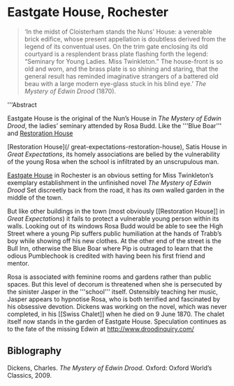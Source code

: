 # Eastgate House, Rochester

>‘In the midst of Cloisterham stands the Nuns' House: a venerable brick edifice, whose present appellation is doubtless derived from the legend of its conventual uses. On the trim gate enclosing its old courtyard is a resplendent brass plate flashing forth the legend: “Seminary for Young Ladies. Miss Twinkleton.” The house-front is so old and worn, and the brass plate is so shining and staring, that the general result has reminded imaginative strangers of a battered old beau with a large modern eye-glass stuck in his blind eye.’ _The Mystery of Edwin Drood_ (1870). 


'''Abstract

Eastgate House is the original of the Nun’s House in _The Mystery of Edwin Drood_, the ladies’ seminary attended by Rosa Budd. Like the '''Blue Boar''' and [Restoration House](/great-expectations-restoration-house)

[Restoration House](/ great-expectations-restoration-house), Satis House in _Great Expectations_, its homely associations are belied by the vulnerability of the young Rosa when the school is infiltrated by an unscrupulous man.


[Eastgate House](https://www.visitmedway.org/attractions/eastgate-house-1805/) in Rochester  is an obvious setting for Miss Twinkleton’s exemplary establishment in the unfinished novel _The Mystery of Edwin Drood_ Set discreetly back from the road, it has its own walled garden in the middle of the town.

But like other buildings in the town (most obviously [[Restoration House]] in _Great Expectations_) it fails to protect a vulnerable young person within its walls. Looking out of its windows Rosa Budd would be able to see the High Street where a young Pip suffers public humiliation at the hands of Trabb’s boy while showing off his new clothes. At the other end of the street is the Bull Inn, otherwise the Blue Boar where Pip is outraged to learn that the odious Pumblechook is credited with having been his first friend and mentor. 

Rosa is associated with feminine rooms and gardens rather than public spaces. But this level of decorum is threatened when she is persecuted by the sinister Jasper in the '''school''' itself. Ostensibly teaching her music, Jasper appears to hypnotise Rosa, who is both terrified and fascinated by his obsessive devotion. Dickens was working on the novel, which was never completed, in his [[Swiss Chalet]] when he died on 9 June 1870. The chalet itself now stands in the garden of Eastgate House. Speculation continues as to the fate of the missing Edwin at http://www.droodinquiry.com/


## Biblography

Dickens, Charles. _The Mystery of Edwin Drood_. Oxford: Oxford World’s Classics, 2009.
